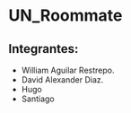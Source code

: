 # UN_Roommate

## Integrantes:
* William Aguilar Restrepo.
* David Alexander Diaz.
* Hugo
* Santiago
